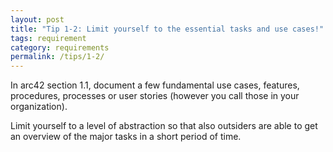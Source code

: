 ```yaml
---
layout: post
title: "Tip 1-2: Limit yourself to the essential tasks and use cases!"
tags: requirement
category: requirements
permalink: /tips/1-2/
---
```


In arc42 section 1.1, document a few fundamental use cases, features,
procedures, processes or user stories (however you call those in your organization).  

Limit yourself to a level of
abstraction so that also outsiders are able to get an overview of the major
tasks in a short period of time.
